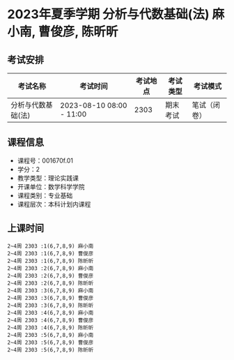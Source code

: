 # 2023年夏季学期 分析与代数基础(法) 麻小南, 曹俊彦, 陈昕昕




## 考试安排

| 考试名称 | 考试时间 | 考试地点 | 考试类型 | 考试模式 |
| -------- | -------- | -------- | -------- | -------- |
| 分析与代数基础(法) | 2023-08-10 08:00 - 11:00 | 2303 | 期末考试 | 笔试（闭卷） |





## 课程信息

- 课程号：001670f.01
- 学分：2
- 教学类型：理论实践课
- 开课单位：数学科学学院
- 课程类别：专业基础
- 课程层次：本科计划内课程

## 上课时间

```
2~4周 2303 :1(6,7,8,9) 麻小南
2~4周 2303 :1(6,7,8,9) 曹俊彦
2~4周 2303 :1(6,7,8,9) 陈昕昕
2~4周 2303 :2(6,7,8,9) 麻小南
2~4周 2303 :2(6,7,8,9) 曹俊彦
2~4周 2303 :2(6,7,8,9) 陈昕昕
2~4周 2303 :3(6,7,8,9) 麻小南
2~4周 2303 :3(6,7,8,9) 曹俊彦
2~4周 2303 :3(6,7,8,9) 陈昕昕
2~4周 2303 :4(6,7,8,9) 麻小南
2~4周 2303 :4(6,7,8,9) 曹俊彦
2~4周 2303 :4(6,7,8,9) 陈昕昕
2~4周 2303 :5(6,7,8,9) 麻小南
2~4周 2303 :5(6,7,8,9) 曹俊彦
2~4周 2303 :5(6,7,8,9) 陈昕昕
```

